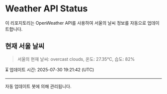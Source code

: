 
# Weather API Status

이 리포지토리는 OpenWeather API를 사용하여 서울의 날씨 정보를 자동으로 업데이트합니다.

## 현재 서울 날씨
> 서울의 현재 날씨: overcast clouds, 온도: 27.35°C, 습도: 82%

⏳ 업데이트 시간: 2025-07-30 19:21:42 (UTC)

---
자동 업데이트 봇에 의해 관리됩니다.

